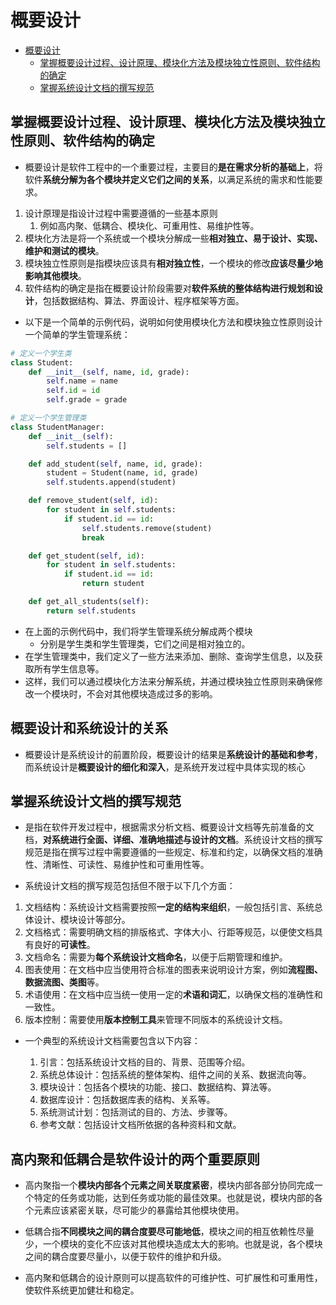 # 概要设计

- [概要设计](#概要设计)
  - [掌握概要设计过程、设计原理、模块化方法及模块独立性原则、软件结构的确定](#掌握概要设计过程设计原理模块化方法及模块独立性原则软件结构的确定)
  - [掌握系统设计文档的撰写规范](#掌握系统设计文档的撰写规范)

## 掌握概要设计过程、设计原理、模块化方法及模块独立性原则、软件结构的确定

- 概要设计是软件工程中的一个重要过程，主要目的**是在需求分析的基础上**，将软件**系统分解为各个模块并定义它们之间的关系**，以满足系统的需求和性能要求。

1. 设计原理是指设计过程中需要遵循的一些基本原则
   1. 例如高内聚、低耦合、模块化、可重用性、易维护性等。
2. 模块化方法是将一个系统或一个模块分解成一些**相对独立、易于设计、实现、维护和测试的模块**。
3. 模块独立性原则是指模块应该具有**相对独立性**，一个模块的修改**应该尽量少地影响其他模块**。
4. 软件结构的确定是指在概要设计阶段需要对**软件系统的整体结构进行规划和设计**，包括数据结构、算法、界面设计、程序框架等方面。

- 以下是一个简单的示例代码，说明如何使用模块化方法和模块独立性原则设计一个简单的学生管理系统：

```py
# 定义一个学生类
class Student:
    def __init__(self, name, id, grade):
        self.name = name
        self.id = id
        self.grade = grade

# 定义一个学生管理类
class StudentManager:
    def __init__(self):
        self.students = []

    def add_student(self, name, id, grade):
        student = Student(name, id, grade)
        self.students.append(student)

    def remove_student(self, id):
        for student in self.students:
            if student.id == id:
                self.students.remove(student)
                break

    def get_student(self, id):
        for student in self.students:
            if student.id == id:
                return student

    def get_all_students(self):
        return self.students
```

- 在上面的示例代码中，我们将学生管理系统分解成两个模块
  - 分别是学生类和学生管理类，它们之间是相对独立的。
- 在学生管理类中，我们定义了一些方法来添加、删除、查询学生信息，以及获取所有学生信息等。
- 这样，我们可以通过模块化方法来分解系统，并通过模块独立性原则来确保修改一个模块时，不会对其他模块造成过多的影响。

## 概要设计和系统设计的关系

- 概要设计是系统设计的前置阶段，概要设计的结果是**系统设计的基础和参考**，而系统设计是**概要设计的细化和深入**，是系统开发过程中具体实现的核心

## 掌握系统设计文档的撰写规范

- 是指在软件开发过程中，根据需求分析文档、概要设计文档等先前准备的文档，**对系统进行全面、详细、准确地描述与设计的文档**。系统设计文档的撰写规范是指在撰写过程中需要遵循的一些规定、标准和约定，以确保文档的准确性、清晰性、可读性、易维护性和可重用性等。

- 系统设计文档的撰写规范包括但不限于以下几个方面：

1. 文档结构：系统设计文档需要按照**一定的结构来组织**，一般包括引言、系统总体设计、模块设计等部分。
2. 文档格式：需要明确文档的排版格式、字体大小、行距等规范，以便使文档具有良好的**可读性**。
3. 文档命名：需要为**每个系统设计文档命名**，以便于后期管理和维护。
4. 图表使用：在文档中应当使用符合标准的图表来说明设计方案，例如**流程图、数据流图、类图**等。
5. 术语使用：在文档中应当统一使用一定的**术语和词汇**，以确保文档的准确性和一致性。
6. 版本控制：需要使用**版本控制工具**来管理不同版本的系统设计文档。

- 一个典型的系统设计文档需要包含以下内容：

  1. 引言：包括系统设计文档的目的、背景、范围等介绍。
  2. 系统总体设计：包括系统的整体架构、组件之间的关系、数据流向等。
  3. 模块设计：包括各个模块的功能、接口、数据结构、算法等。
  4. 数据库设计：包括数据库表的结构、关系等。
  5. 系统测试计划：包括测试的目的、方法、步骤等。
  6. 参考文献：包括设计文档所依据的各种资料和文献。

## 高内聚和低耦合是软件设计的两个重要原则

- 高内聚指一个**模块内部各个元素之间关联度紧密**，模块内部各部分协同完成一个特定的任务或功能，达到任务或功能的最佳效果。也就是说，模块内部的各个元素应该紧密关联，尽可能少的暴露给其他模块使用。

- 低耦合指**不同模块之间的耦合度要尽可能地低**，模块之间的相互依赖性尽量少，一个模块的变化不应该对其他模块造成太大的影响。也就是说，各个模块之间的耦合度要尽量小，以便于软件的维护和升级。

- 高内聚和低耦合的设计原则可以提高软件的可维护性、可扩展性和可重用性，使软件系统更加健壮和稳定。

